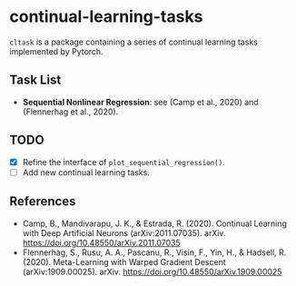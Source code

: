 # continual-learning-tasks

`cltask` is a package containing a series of continual learning tasks implemented by Pytorch.

## Task List

* **Sequential Nonlinear Regression**: see (Camp et al., 2020) and (Flennerhag et al., 2020).

## TODO

* [x] Refine the interface of `plot_sequential_regression()`.
* [ ] Add new continual learning tasks.

## References

* Camp, B., Mandivarapu, J. K., & Estrada, R. (2020). Continual Learning with Deep Artificial Neurons (arXiv:2011.07035). arXiv. https://doi.org/10.48550/arXiv.2011.07035
* Flennerhag, S., Rusu, A. A., Pascanu, R., Visin, F., Yin, H., & Hadsell, R. (2020). Meta-Learning with Warped Gradient Descent (arXiv:1909.00025). arXiv. https://doi.org/10.48550/arXiv.1909.00025
